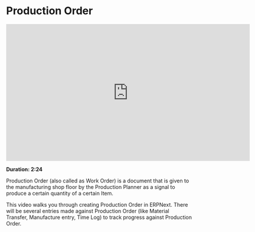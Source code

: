 # Production Order

<iframe width="660" height="371" src="https://www.youtube.com/embed/ZotgLyp2YFY" frameborder="0" allowfullscreen></iframe>

**Duration: 2:24**

Production Order (also called as Work Order) is a document that is given to the manufacturing shop floor by the Production Planner as a signal to produce a certain quantity of a certain Item.

This video walks you through creating Production Order in ERPNext. There will be several entries made against Production Order (like Material Transfer, Manufacture entry, Time Log) to track progress against Production Order.
